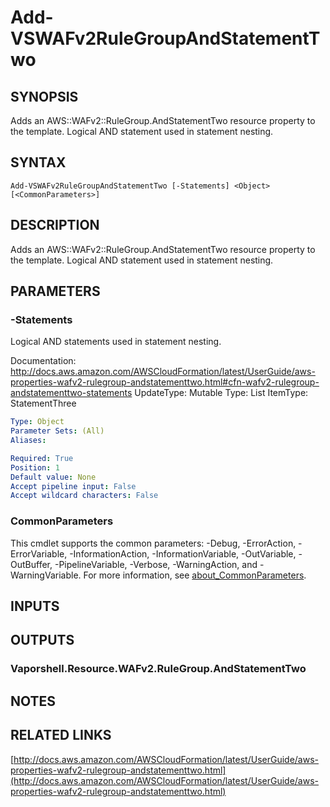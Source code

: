 # Add-VSWAFv2RuleGroupAndStatementTwo

## SYNOPSIS
Adds an AWS::WAFv2::RuleGroup.AndStatementTwo resource property to the template.
Logical AND statement used in statement nesting.

## SYNTAX

```
Add-VSWAFv2RuleGroupAndStatementTwo [-Statements] <Object> [<CommonParameters>]
```

## DESCRIPTION
Adds an AWS::WAFv2::RuleGroup.AndStatementTwo resource property to the template.
Logical AND statement used in statement nesting.

## PARAMETERS

### -Statements
Logical AND statements used in statement nesting.

Documentation: http://docs.aws.amazon.com/AWSCloudFormation/latest/UserGuide/aws-properties-wafv2-rulegroup-andstatementtwo.html#cfn-wafv2-rulegroup-andstatementtwo-statements
UpdateType: Mutable
Type: List
ItemType: StatementThree

```yaml
Type: Object
Parameter Sets: (All)
Aliases:

Required: True
Position: 1
Default value: None
Accept pipeline input: False
Accept wildcard characters: False
```

### CommonParameters
This cmdlet supports the common parameters: -Debug, -ErrorAction, -ErrorVariable, -InformationAction, -InformationVariable, -OutVariable, -OutBuffer, -PipelineVariable, -Verbose, -WarningAction, and -WarningVariable. For more information, see [about_CommonParameters](http://go.microsoft.com/fwlink/?LinkID=113216).

## INPUTS

## OUTPUTS

### Vaporshell.Resource.WAFv2.RuleGroup.AndStatementTwo
## NOTES

## RELATED LINKS

[http://docs.aws.amazon.com/AWSCloudFormation/latest/UserGuide/aws-properties-wafv2-rulegroup-andstatementtwo.html](http://docs.aws.amazon.com/AWSCloudFormation/latest/UserGuide/aws-properties-wafv2-rulegroup-andstatementtwo.html)

